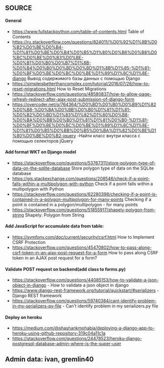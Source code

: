 ## SOURCE
#### General
- https://www.fullstackpython.com/table-of-contents.html Table of Contents
- https://ru.stackoverflow.com/questions/824011/%D0%92%D1%8B%D0%B2%D0%BE%D0%B4-%D1%81%D0%BE%D0%B4%D0%B5%D1%80%D0%B6%D0%B8%D0%BC%D0%BE%D0%B3%D0%BE-%D0%B1%D0%B0%D0%B7%D1%8B-%D0%B4%D0%B0%D0%BD%D0%BD%D1%8B%D1%85-%D1%81-%D0%BF%D0%BE%D0%BC%D0%BE%D1%89%D1%8C%D1%8E-django 
Вывод содержимого базы данных с помощью Django
- https://simpleisbetterthancomplex.com/tutorial/2016/07/26/how-to-reset-migrations.html How to Reset Migrations
- https://stackoverflow.com/questions/48580837/how-to-allow-page-refresh-redirect-after-ajax-post-submission-of-django-form
- https://overcoder.net/q/764364/%D0%BD%D0%B0%D0%B9%D1%82%D0%B8-%D0%BA%D0%BB%D0%B0%D1%81%D1%81-%D0%B2%D0%BD%D1%83%D1%82%D1%80%D0%B8-%D0%BA%D0%BB%D0%B0%D1%81%D1%81%D0%B0-%D1%81-%D0%BF%D0%BE%D0%BC%D0%BE%D1%89%D1%8C%D1%8E-%D1%81%D0%B5%D0%BB%D0%B5%D0%BA%D1%82%D0%BE%D1%80%D0%BE%D0%B2-jquery -Найти класс внутри класса с помощью селекторов jQuery
#### Add format WKT on Django model
- https://stackoverflow.com/questions/53767311/store-polygon-type-of-data-on-the-sqlite-database
Store polygon type of data on the SQLite database
- https://gis.stackexchange.com/questions/208546/check-if-a-point-falls-within-a-multipolygon-with-python
Check if a point falls within a multipolygon with Python
- https://stackoverflow.com/questions/62280398/checking-if-a-point-is-contained-in-a-polygon-multipolygon-for-many-points
Checking if a point is contained in a polygon/multipolygon - for many points
- https://stackoverflow.com/questions/51855917/shapely-polygon-from-string
Shapely: Polygon from String

#### Add JavaScript for accumulate data from table:
- https://symfony.com/doc/current/security/csrf.html How to Implement CSRF Protection
- https://stackoverflow.com/questions/45470802/how-to-pass-along-csrf-token-in-an-ajax-post-request-for-a-form How to pass along CSRF token in an AJAX post request for a form?

#### Validate POST request on backend(add class to forms.py)
- https://stackoverflow.com/questions/44085153/how-to-validate-a-json-object-in-django - How to validate a json object in django
- https://www.django-rest-framework.org/tutorial/quickstart/#serializers - Django REST framework
- https://stackoverflow.com/questions/59740384/cant-identify-problem-in-my-serializers-py-file - Can't identify problem in my serializers.py file

#### Deploy on heroku
- https://medium.com/@shashankmohabia/deploying-a-django-app-to-heroku-using-github-repository-319c04a11c1a
- https://stackoverflow.com/questions/24478523/heroku-django-postgresql-database-admin-where-is-the-super-user

## Admin data: ivan, gremlin40